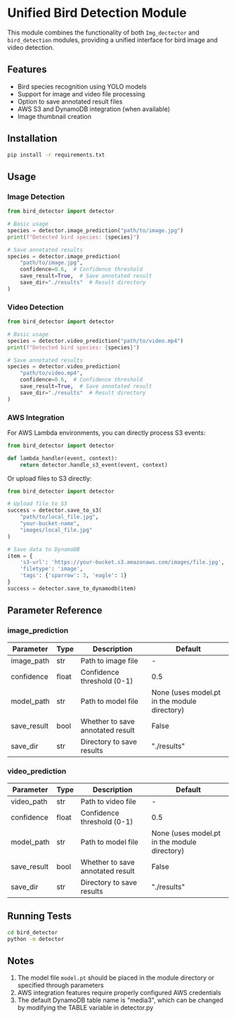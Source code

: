 # Unified Bird Detection Module

This module combines the functionality of both `Img_dectector` and `bird_detection` modules, providing a unified interface for bird image and video detection.

## Features

- Bird species recognition using YOLO models
- Support for image and video file processing
- Option to save annotated result files
- AWS S3 and DynamoDB integration (when available)
- Image thumbnail creation

## Installation

```bash
pip install -r requirements.txt
```

## Usage

### Image Detection

```python
from bird_detector import detector

# Basic usage
species = detector.image_prediction("path/to/image.jpg")
print(f"Detected bird species: {species}")

# Save annotated results
species = detector.image_prediction(
    "path/to/image.jpg", 
    confidence=0.6,  # Confidence threshold
    save_result=True,  # Save annotated result
    save_dir="./results"  # Result directory
)
```

### Video Detection

```python
from bird_detector import detector

# Basic usage
species = detector.video_prediction("path/to/video.mp4")
print(f"Detected bird species: {species}")

# Save annotated results
species = detector.video_prediction(
    "path/to/video.mp4", 
    confidence=0.6,  # Confidence threshold
    save_result=True,  # Save annotated result
    save_dir="./results"  # Result directory
)
```

### AWS Integration

For AWS Lambda environments, you can directly process S3 events:

```python
from bird_detector import detector

def lambda_handler(event, context):
    return detector.handle_s3_event(event, context)
```

Or upload files to S3 directly:

```python
from bird_detector import detector

# Upload file to S3
success = detector.save_to_s3(
    "path/to/local_file.jpg",
    "your-bucket-name",
    "images/local_file.jpg"
)

# Save data to DynamoDB
item = {
    's3-url': 'https://your-bucket.s3.amazonaws.com/images/file.jpg',
    'filetype': 'image',
    'tags': {'sparrow': 3, 'eagle': 1}
}
success = detector.save_to_dynamodb(item)
```

## Parameter Reference

### image_prediction

| Parameter | Type | Description | Default |
|-----------|------|-------------|---------|
| image_path | str | Path to image file | - |
| confidence | float | Confidence threshold (0-1) | 0.5 |
| model_path | str | Path to model file | None (uses model.pt in the module directory) |
| save_result | bool | Whether to save annotated result | False |
| save_dir | str | Directory to save results | "./results" |

### video_prediction

| Parameter | Type | Description | Default |
|-----------|------|-------------|---------|
| video_path | str | Path to video file | - |
| confidence | float | Confidence threshold (0-1) | 0.5 |
| model_path | str | Path to model file | None (uses model.pt in the module directory) |
| save_result | bool | Whether to save annotated result | False |
| save_dir | str | Directory to save results | "./results" |

## Running Tests

```bash
cd bird_detector
python -m detector
```

## Notes

1. The model file `model.pt` should be placed in the module directory or specified through parameters
2. AWS integration features require properly configured AWS credentials
3. The default DynamoDB table name is "media3", which can be changed by modifying the TABLE variable in detector.py 
